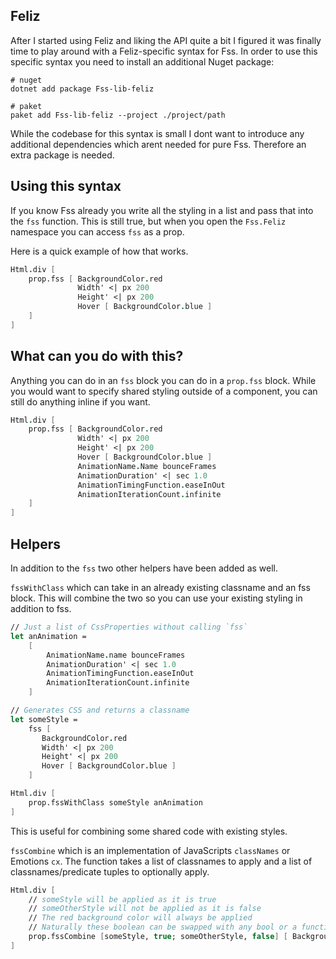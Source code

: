## Feliz

After I started using Feliz and liking the API quite a bit I figured it was finally time to play around with a Feliz-specific syntax for Fss.
In order to use this specific syntax you need to install an additional Nuget package:
```
# nuget
dotnet add package Fss-lib-feliz

# paket
paket add Fss-lib-feliz --project ./project/path
```
While the codebase for this syntax is small I dont want to introduce any additional dependencies which arent needed for pure Fss. Therefore an extra package is needed.

## Using this syntax
If you know Fss already you write all the styling in a list and pass that into the `fss` function.
This is still true, but when you open the `Fss.Feliz` namespace you can access `fss` as a prop.

Here is a quick example of how that works.
```fsharp
Html.div [
    prop.fss [ BackgroundColor.red
               Width' <| px 200
               Height' <| px 200
               Hover [ BackgroundColor.blue ]
    ]
]
```

</example>

## What can you do with this?
Anything you can do in an `fss` block you can do in a `prop.fss` block.
While you would want to specify shared styling outside of a component, you can still do anything inline if you want.

```fsharp
Html.div [
    prop.fss [ BackgroundColor.red
               Width' <| px 200
               Height' <| px 200
               Hover [ BackgroundColor.blue ]
               AnimationName.Name bounceFrames
               AnimationDuration' <| sec 1.0
               AnimationTimingFunction.easeInOut
               AnimationIterationCount.infinite
    ]
]
```

</example>

## Helpers

In addition to the `fss` two other helpers have been added as well.

`fssWithClass` which can take in an already existing classname and an fss block. This will combine the two so you can use your existing styling in addition to fss.

```fsharp
// Just a list of CssProperties without calling `fss`
let anAnimation =
    [
        AnimationName.name bounceFrames
        AnimationDuration' <| sec 1.0
        AnimationTimingFunction.easeInOut
        AnimationIterationCount.infinite
    ]

// Generates CSS and returns a classname
let someStyle =
    fss [
       BackgroundColor.red
       Width' <| px 200
       Height' <| px 200
       Hover [ BackgroundColor.blue ]
    ]

Html.div [
    prop.fssWithClass someStyle anAnimation
]
```

This is useful for combining some shared code with existing styles.

`fssCombine` which is an implementation of JavaScripts `classNames` or Emotions `cx`.
The function takes a list of classnames to apply and a list of classnames/predicate tuples to optionally apply.

```fsharp
Html.div [
    // someStyle will be applied as it is true
    // someOtherStyle will not be applied as it is false
    // The red background color will always be applied
    // Naturally these boolean can be swapped with any bool or a function returning one
    prop.fssCombine [someStyle, true; someOtherStyle, false] [ BackgroundColor.red ]
]
```